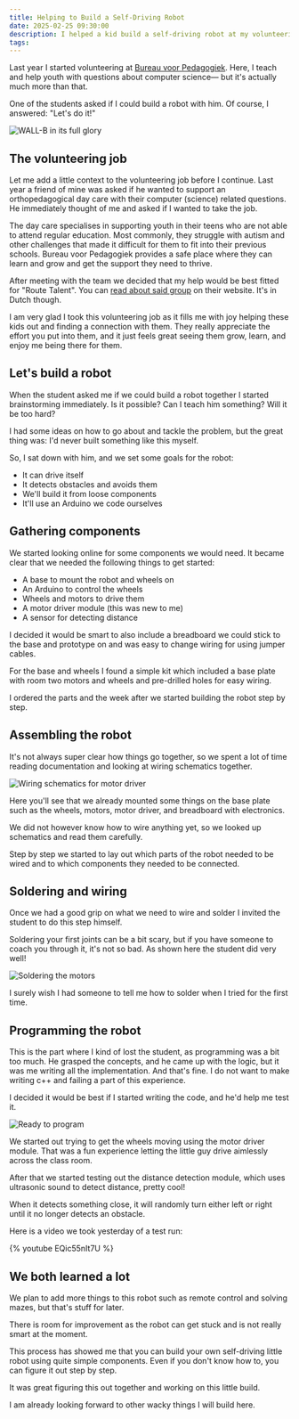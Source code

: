 ```yaml
---
title: Helping to Build a Self-Driving Robot
date: 2025-02-25 09:30:00
description: I helped a kid build a self-driving robot at my volunteering job
tags:
---
```


Last year I started volunteering at [Bureau voor Pedagogiek](https://www.bureauvoorpedagogiek.nl/). Here, I teach and help youth with questions about computer science— but it's actually much more than that.

One of the students asked if I could build a robot with him. Of course, I answered: "Let's do it!"

![WALL-B in its full glory](wall-b_001.webp)

## The volunteering job

Let me add a little context to the volunteering job before I continue. Last year a friend of mine was asked if he wanted to support an orthopedagogical day care with their computer (science) related questions. He immediately thought of me and asked if I wanted to take the job.

The day care specialises in supporting youth in their teens who are not able to attend regular education. Most commonly, they struggle with autism and other challenges that made it difficult for them to fit into their previous schools. Bureau voor Pedagogiek provides a safe place where they can learn and grow and get the support they need to thrive.

After meeting with the team we decided that my help would be best fitted for "Route Talent". You can [read about said group](https://www.bureauvoorpedagogiek.nl/route-talent/) on their website. It's in Dutch though.

I am very glad I took this volunteering job as it fills me with joy helping these kids out and finding a connection with them. They really appreciate the effort you put into them, and it just feels great seeing them grow, learn, and enjoy me being there for them.

## Let's build a robot

When the student asked me if we could build a robot together I started brainstorming immediately. Is it possible? Can I teach him something? Will it be too hard?

I had some ideas on how to go about and tackle the problem, but the great thing was: I'd never built something like this myself.

So, I sat down with him, and we set some goals for the robot:

- It can drive itself
- It detects obstacles and avoids them
- We'll build it from loose components
- It'll use an Arduino we code ourselves

## Gathering components

We started looking online for some components we would need. It became clear that we needed the following things to get started:

- A base to mount the robot and wheels on
- An Arduino to control the wheels
- Wheels and motors to drive them
- A motor driver module (this was new to me)
- A sensor for detecting distance

I decided it would be smart to also include a breadboard we could stick to the base and prototype on and was easy to change wiring for using jumper cables.

For the base and wheels I found a simple kit which included a base plate with room two motors and wheels and pre-drilled holes for easy wiring.

I ordered the parts and the week after we started building the robot step by step.

## Assembling the robot

It's not always super clear how things go together, so we spent a lot of time reading documentation and looking at wiring schematics together.

![Wiring schematics for motor driver](wall-b_002.webp)

Here you'll see that we already mounted some things on the base plate such as the wheels, motors, motor driver, and breadboard with electronics.

We did not however know how to wire anything yet, so we looked up schematics and read them carefully.

Step by step we started to lay out which parts of the robot needed to be wired and to which components they needed to be connected.

## Soldering and wiring

Once we had a good grip on what we need to wire and solder I invited the student to do this step himself.

Soldering your first joints can be a bit scary, but if you have someone to coach you through it, it's not so bad. As shown here the student did very well!

![Soldering the motors](wall-b_003.webp)

I surely wish I had someone to tell me how to solder when I tried for the first time.

## Programming the robot

This is the part where I kind of lost the student, as programming was a bit too much. He grasped the concepts, and he came up with the logic, but it was me writing all the implementation. And that's fine. I do not want to make writing c++ and failing a part of this experience.

I decided it would be best if I started writing the code, and he'd help me test it.

![Ready to program](wall-b_004.webp)

We started out trying to get the wheels moving using the motor driver module. That was a fun experience letting the little guy drive aimlessly across the class room.

After that we started testing out the distance detection module, which uses ultrasonic sound to detect distance, pretty cool!

When it detects something close, it will randomly turn either left or right until it no longer detects an obstacle.

Here is a video we took yesterday of a test run:

{% youtube EQic55nIt7U %}

## We both learned a lot

We plan to add more things to this robot such as remote control and solving mazes, but that's stuff for later.

There is room for improvement as the robot can get stuck and is not really smart at the moment.

This process has showed me that you can build your own self-driving little robot using quite simple components. Even if you don't know how to, you can figure it out step by step.

It was great figuring this out together and working on this little build.

I am already looking forward to other wacky things I will build here.